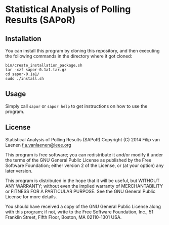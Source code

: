 Statistical Analysis of Polling Results (SAPoR)
===============================================

Installation
------------

You can install this program by cloning this repository, and then executing the
following commands in the directory where it got cloned:

	bin/create_installation_package.sh 
	tar -xzf sapor-0.1a1.tar.gz
	cd sapor-0.1a1/
	sudo ./install.sh

Usage
-----

Simply call `sapor` or `sapor help` to get instructions on how to use the
program.

License
-------

Statistical Analysis of Polling Results (SAPoR)
Copyright (C) 2014 Filip van Laenen <f.a.vanlaenen@ieee.org>

This program is free software; you can redistribute it and/or modify
it under the terms of the GNU General Public License as published by
the Free Software Foundation; either version 2 of the License, or
(at your option) any later version.

This program is distributed in the hope that it will be useful,
but WITHOUT ANY WARRANTY; without even the implied warranty of
MERCHANTABILITY or FITNESS FOR A PARTICULAR PURPOSE.  See the
GNU General Public License for more details.

You should have received a copy of the GNU General Public License along
with this program; if not, write to the Free Software Foundation, Inc.,
51 Franklin Street, Fifth Floor, Boston, MA 02110-1301 USA.
